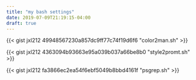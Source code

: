 ```yaml
---
title: "my bash settings"
date: 2019-07-09T21:19:15-04:00
draft: true
---
```



{{< gist jxl212 49948567230a857dc9ff77c74f19d6f6 "color2man.sh" >}}

{{< gist jxl212 4363094b93663e95a039b037a66be8b0 "style2promt.sh" >}}

{{< gist jxl212 fa3866ec2ea54f6ebf5049b8bbd4161f "psgrep.sh" >}}
